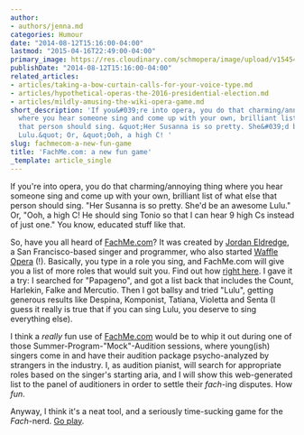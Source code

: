 ```yaml
---
author:
- authors/jenna.md
categories: Humour
date: "2014-08-12T15:16:00-04:00"
lastmod: "2015-04-16T22:49:00-04:00"
primary_image: https://res.cloudinary.com/schmopera/image/upload/v1545409169/media/webhook-uploads/1429238917011/sm16-6_fach.jpg.jpg
publishDate: "2014-08-12T15:16:00-04:00"
related_articles:
- articles/taking-a-bow-curtain-calls-for-your-voice-type.md
- articles/hypothetical-operas-the-2016-presidential-election.md
- articles/mildly-amusing-the-wiki-opera-game.md
short_description: 'If you&#039;re into opera, you do that charming/annoying thing
  where you hear someone sing and come up with your own, brilliant list of what else
  that person should sing. &quot;Her Susanna is so pretty. She&#039;d be an awesome
  Lulu.&quot; Or, &quot;Ooh, a high C! '
slug: fachmecom-a-new-fun-game
title: 'FachMe.com: a new fun game'
_template: article_single
---
```


If you're into opera, you do that charming/annoying thing where you hear someone sing and come up with your own, brilliant list of what else that person should sing. "Her Susanna is so pretty. She'd be an awesome Lulu." Or, "Ooh, a high C! He should sing Tonio so that I can hear 9 high Cs instead of just one." You know, educated stuff like that.

So, have you all heard of [FachMe.com](http://fachme.com/)? It was created by [Jordan Eldredge](http://jordaneldredge.com/), a San Francisco-based singer and programmer, who also started [Waffle Opera](http://waffleopera.com/) (!). Basically, you type in a role you sing, and FachMe.com will give you a list of more roles that would suit you. Find out how [right here](http://blog.classicalcode.com/2011/05/fachme-find-your-roles/). I gave it a try: I searched for "Papageno", and got a list back that includes the Count, Harlekin, Falke and Mercutio. Then I got ballsy and tried "Lulu", getting generous results like Despina, Komponist, Tatiana, Violetta and Senta (I guess it really is true that if you can sing Lulu, you deserve to sing everything else).

I think a _really_ fun use of [FachMe.com](http://fachme.com/) would be to whip it out during one of those Summer-Program-"Mock"-Audition sessions, where young(ish) singers come in and have their audition package psycho-analyzed by strangers in the industry. I, as audition pianist, will search for appropriate roles based on the singer's starting aria, and I will show this web-generated list to the panel of auditioners in order to settle their _fach_-ing disputes. How _fun_.

Anyway, I think it's a neat tool, and a seriously time-sucking game for the _Fach_-nerd. [Go play](http://fachme.com/).
